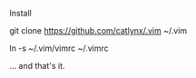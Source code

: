 Install

git clone https://github.com/catlynx/.vim ~/.vim

ln -s ~/.vim/vimrc ~/.vimrc

... and that's it.
